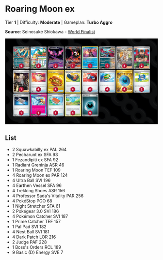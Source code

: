 # Roaring Moon ex

Tier **1** | Difficulty: **Moderate** | Gameplan: **Turbo Aggro**

**Source**: Seinosuke Shiokawa - [World Finalist](https://limitlesstcg.com/decks/list/12239)

![decklist](../../!Images/Standard/12BRS-SFA/Roaring%20Moon%20ex.png)

## List
* 2 Squawkabilly ex PAL 264
* 2 Pecharunt ex SFA 93
* 1 Fezandipiti ex SFA 92
* 1 Radiant Greninja ASR 46
* 1 Roaring Moon TEF 109
* 4 Roaring Moon ex PAR 124
* 4 Ultra Ball SVI 196
* 4 Earthen Vessel SFA 96
* 4 Trekking Shoes ASR 156
* 4 Professor Sada's Vitality PAR 256
* 4 PokéStop PGO 68
* 1 Night Stretcher SFA 61
* 2 Pokégear 3.0 SVI 186
* 4 Pokémon Catcher SVI 187
* 1 Prime Catcher TEF 157
* 1 Pal Pad SVI 182
* 4 Nest Ball SVI 181
* 4 Dark Patch LOR 216
* 2 Judge PAF 228
* 1 Boss's Orders RCL 189
* 9 Basic {D} Energy SVE 7
